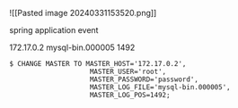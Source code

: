 ![[Pasted image 20240331153520.png]]

spring application event

172.17.0.2
mysql-bin.000005
1492

```
$ CHANGE MASTER TO MASTER_HOST='172.17.0.2',
					MASTER_USER='root',
					MASTER_PASSWORD='password',
					MASTER_LOG_FILE='mysql-bin.000005',
					MASTER_LOG_POS=1492;
```

